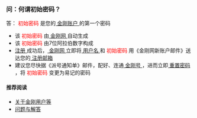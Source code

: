 ### 问：何谓初始密码？
答：<font color="Red"> 初始密码 </font>是您的[ 金刚账户 ](https://a2zitpro.github.io/web/金刚账户)的第一个密码
- 该<font color="Red"> 初始密码 </font>由[ 金刚网 ](https://a2zitpro.github.io/web/金刚中文网)自动生成
- 该<font color="Red"> 初始密码 </font>由7位阿拉伯数字构成
- [ 注册 ](https://a2zitpro.github.io/web/l2_reg)成功后，[ 金刚网 ](https://a2zitpro.github.io/web/金刚中文网)立即将[ 用户名 ](https://a2zitpro.github.io/web/用户名&密码)和<font color="Red"> 初始密码 </font>用《金刚网新账户邮件》送达您的[ 注册邮箱 ](https://a2zitpro.github.io/web/注册邮箱)
- 建议您尽快据《派号通知单》邮件，配好、连通[ 金刚号 ](https://a2zitpro.github.io/web/金刚号)，进而立即[ 重置密码 ](https://a2zitpro.github.io/web/重置密码)，将<font color="Red"> 初始密码 </font>变更为易记的密码



#### 推荐阅读
- [关于金刚用户等](https://a2zitpro.github.io/web/列表-金刚月户及相关问题)
- [问题与解答](https://a2zitpro.github.io/web/列表-问题与解答)
